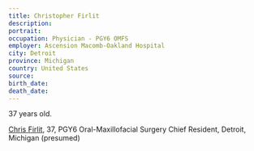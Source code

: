```yaml
---
title: Christopher Firlit
description: 
portrait: 
occupation: Physician - PGY6 OMFS
employer: Ascension Macomb-Oakland Hospital
city: Detroit
province: Michigan
country: United States
source: 
birth_date: 
death_date: 
---
```


37 years old.

<a href="https://www.detroitnews.com/story/business/2020/04/05/help-coronavirus-patients-lose-job-beaumont-tells-workers/2948002001/">Chris Firlit</a>, 37, PGY6 Oral-Maxillofacial Surgery Chief Resident, Detroit, Michigan (presumed)
